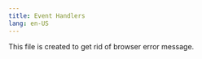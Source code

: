 ```yaml
---
title: Event Handlers
lang: en-US
---
```


This file is created to get rid of browser error message.